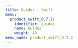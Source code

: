```yaml
---
title: Guides | Swift
menu:
  product_swift_0.7.2:
    identifier: guides
    name: Guides
    weight: 40
menu_name: product_swift_0.7.2
---
```

